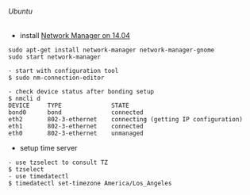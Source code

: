 ###### Ubuntu 
* install [Network Manager on 14.04](https://help.ubuntu.com/community/NetworkManager)
```
sudo apt-get install network-manager network-manager-gnome
sudo start network-manager

- start with configuration tool
$ sudo nm-connection-editor

- check device status after bonding setup
$ nmcli d
DEVICE     TYPE              STATE
bond0      bond              connected
eth2       802-3-ethernet    connecting (getting IP configuration)
eth1       802-3-ethernet    connected
eth0       802-3-ethernet    unmanaged
```
* setup time server
```
- use tzselect to consult TZ
$ tzselect
- use timedatectl
$ timedatectl set-timezone America/Los_Angeles
```

